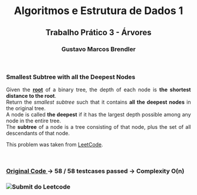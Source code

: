 <h1 align="center"> Algoritmos e Estrutura de Dados 1 </h1>
<h2 align="center"> Trabalho Prático 3 - Árvores </h2>
<h3 align="center"> Gustavo Marcos Brendler </h2>
<br>

<h3 align="justify"> Smallest Subtree with all the Deepest Nodes</h3>

<p align="justify">
Given the <b><u>root</b></u> of a binary tree, the depth of each node is <b>the shortest distance to the root</b>.
<br>
Return the <i>smallest subtree</i> such that it contains <b>all the deepest nodes</b> in the original tree.
<br>
A node is called <b>the deepest</b> if it has the largest depth possible among any node in the entire tree.
<br>
The <b>subtree</b> of a node is a tree consisting of that node, plus the set of all descendants of that node.
<br>

This problem was taken from <a href=https://leetcode.com/problems/smallest-subtree-with-all-the-deepest-nodes/description/ >LeetCode</a>.
</p>

<br>

<h3>
<a href="https://github.com/Brendler17/AED1/blob/main/TrabalhosPráticos/Trabalho3/src/main.c">
Original Code
</a>
-> 58 / 58 testcases passed
-> Complexity O(n)
</h3>

<h3>
<img src="https://ibb.co/BH6pLy13" alt="Submit do Leetcode"/>
</h3>